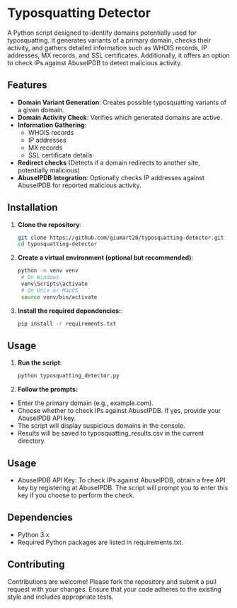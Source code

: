 # Typosquatting Detector

A Python script designed to identify domains potentially used for typosquatting. It generates variants of a primary domain, checks their activity, and gathers detailed information such as WHOIS records, IP addresses, MX records, and SSL certificates. Additionally, it offers an option to check IPs against AbuseIPDB to detect malicious activity.

## Features

- **Domain Variant Generation**: Creates possible typosquatting variants of a given domain.
- **Domain Activity Check**: Verifies which generated domains are active.
- **Information Gathering**:
  - WHOIS records
  - IP addresses
  - MX records
  - SSL certificate details
- **Redirect checks** (Detects if a domain redirects to another site, potentially malicious)
- **AbuseIPDB Integration**: Optionally checks IP addresses against AbuseIPDB for reported malicious activity.

## Installation

1. **Clone the repository**:
   ```bash
   git clone https://github.com/giumart20/typosquatting-detector.git
   cd typosquatting-detector

2. **Create a virtual environment (optional but recommended)**:
   ```bash
   python -m venv venv
    # On Windows
    venv\Scripts\activate
    # On Unix or MacOS
    source venv/bin/activate

3. **Install the required dependencies:**:
   ```bash
   pip install -r requirements.txt

## Usage

1. **Run the script**:
   ```bash
   python typosquatting_detector.py

2. **Follow the prompts:**

- Enter the primary domain (e.g., example.com).
- Choose whether to check IPs against AbuseIPDB. If yes, provide your AbuseIPDB API key.
- The script will display suspicious domains in the console.
- Results will be saved to typosquatting_results.csv in the current directory.

## Usage

- AbuseIPDB API Key: To check IPs against AbuseIPDB, obtain a free API key by registering at AbuseIPDB. The script will prompt you to enter this key if you choose to perform the check.

## Dependencies
- Python 3.x
- Required Python packages are listed in requirements.txt.

## Contributing
Contributions are welcome! Please fork the repository and submit a pull request with your changes. Ensure that your code adheres to the existing style and includes appropriate tests.



